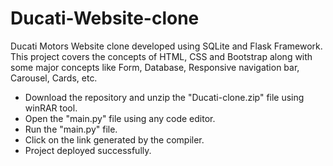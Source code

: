 # Ducati-Website-clone
Ducati Motors Website clone developed using SQLite and Flask Framework.
This project covers the concepts of HTML, CSS and Bootstrap along with some major concepts like Form, Database, Responsive navigation bar, Carousel, Cards, etc. 
- Download the repository and unzip the "Ducati-clone.zip" file using winRAR tool.
- Open the "main.py" file using any code editor.
- Run the "main.py" file.
- Click on the link generated by the compiler.
- Project deployed successfully.
